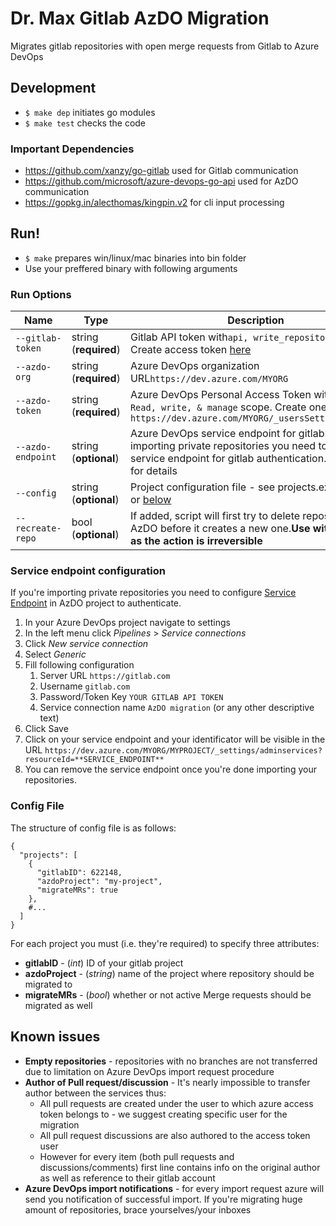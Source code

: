 # Dr. Max Gitlab AzDO Migration

Migrates gitlab repositories with open merge requests from Gitlab to Azure DevOps

## Development

- `$ make dep` initiates go modules
- `$ make test` checks the code

### Important Dependencies

- https://github.com/xanzy/go-gitlab used for Gitlab communication
- https://github.com/microsoft/azure-devops-go-api used for AzDO communication
- https://gopkg.in/alecthomas/kingpin.v2 for cli input processing

## Run!

- `$ make` prepares win/linux/mac binaries into bin folder
- Use your preffered binary with following arguments

### Run Options


| Name              | Type                  | Description                                                                                                                                                            |
| ------------------- | ----------------------- |------------------------------------------------------------------------------------------------------------------------------------------------------------------------|
| `--gitlab-token`  | string (**required**) | Gitlab API token with`api, write_repository` scope. Create access token [here](https://gitlab.com/-/profile/personal_access_tokens)                                    |
| `--azdo-org`      | string (**required**) | Azure DevOps organization URL`https://dev.azure.com/MYORG`                                                                                                             |
| `--azdo-token`    | string (**required**) | Azure DevOps Personal Access Token with`Code - Read, write, & manage` scope. Create one at `https://dev.azure.com/MYORG/_usersSettings/tokens`                         |
| `--azdo-endpoint` | string (**optional**) | Azure DevOps service endpoint for gitlab. If you're importing private repositories you need to setup service endpoint for gitlab authentication. See below for details |
| `--config`        | string (**optional**) | Project configuration file - see projects.example.json or [below](#config-file)                                                                                        |
| `--recreate-repo` | bool (**optional**)   | If added, script will first try to delete repository in AzDO before it creates a new one.**Use with caution as the action is irreversible**                            |

### Service endpoint configuration

If you're importing private repositories you need to configure [Service Endpoint](https://docs.microsoft.com/en-us/azure/devops/extend/develop/service-endpoints?view=azure-devops) in AzDO project to authenticate.

1. In your Azure DevOps project navigate to settings
2. In the left menu click *Pipelines* > *Service connections*
3. Click *New service connection*
4. Select *Generic*
5. Fill following configuration
   1. Server URL `https://gitlab.com`
   2. Username `gitlab.com`
   3. Password/Token Key `YOUR GITLAB API TOKEN`
   4. Service connection name `AzDO migration` (or any other descriptive text)
6. Click Save
7. Click on your service endpoint and your identificator will be visible in the URL
   `https://dev.azure.com/MYORG/MYPROJECT/_settings/adminservices?resourceId=**SERVICE_ENDPOINT**`
8. You can remove the service endpoint once you're done importing your repositories.

### Config File

The structure of config file is as follows:

```
{
  "projects": [
    {
      "gitlabID": 622148,
      "azdoProject": "my-project",
      "migrateMRs": true
    },
    #...
  ]
}
```

For each project you must (i.e. they're required) to specify three attributes:

- **gitlabID** - (_int_) ID of your gitlab project
- **azdoProject** - (_string_) name of the project where repository should be migrated to
- **migrateMRs** - (_bool_) whether or not active Merge requests should be migrated as well

## Known issues

- **Empty repositories** - repositories with no branches are not transferred due to limitation on Azure DevOps import request procedure
- **Author of Pull request/discussion** - It's nearly impossible to transfer author between the services thus:
  - All pull requests are created under the user to which azure access token belongs to - we suggest creating specific user for the migration
  - All pull request discussions are also authored to the access token user
  - However for every item (both pull requests and discussions/comments) first line contains info on the original author as well as reference to their gitlab account 
- **Azure DevOps import notifications** - for every import request azure will send you notification of successful import. If you're migrating huge amount of repositories, brace yourselves/your inboxes
